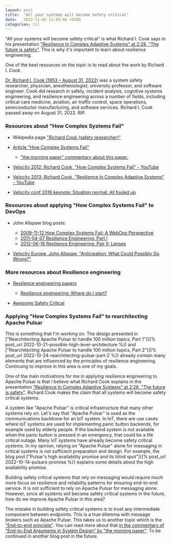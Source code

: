 ```yaml
---
layout: post
title:  "All your systems will become safety critical"
date:   2022-11-02 11:45:48 +0200
categories: til
---
```



"All your systems will become safety critical" is what Richard I. Cook says in his presentation ["Resilience In Complex Adaptive Systems" at 2:28, "The future is safety"](https://www.youtube.com/watch?v=PGLYEDpNu60&t=2m4s). This is why it's important to learn about resilience engineering.

One of the best resources on the topic is to read about the work by Richard I. Cook.

[Dr. Richard I. Cook (1953 – August 31, 2022)](https://biologicalsciences.uchicago.edu/news/features/richard-cook-obituary) was a system safety researcher, physician, anesthesiologist, university professor, and software engineer. Cook did research in safety, incident analysis, cognitive systems engineering, and resilience engineering across a number of fields, including critical care medicine, aviation, air traffic control, space operations, semiconductor manufacturing, and software services.
Richard I. Cook passed away on August 31, 2022. RIP.

### Resources about "How Complex Systems Fail"

* Wikipedia page ["Richard Cook (safety researcher)"](https://en.wikipedia.org/wiki/Richard_Cook_(safety_researcher))

* [Article "How Complex Systems Fail"](https://www.adaptivecapacitylabs.com/HowComplexSystemsFail.pdf)
  * ["the morning paper" commentary about this paper.](https://blog.acolyer.org/2016/02/10/how-complex-systems-fail/)

* [Velocity 2012: Richard Cook, "How Complex Systems Fail" - YouTube](https://www.youtube.com/watch?v=2S0k12uZR14)

* [Velocity 2013: Richard Cook, "Resilience In Complex Adaptive Systems" - YouTube](https://www.youtube.com/watch?v=PGLYEDpNu60)

* [Velocity conf 2016 keynote: Situation normal: All fouled up](https://www.oreilly.com/content/situation-normal-all-fouled-up/)


### Resources about applying "How Complex Systems Fail" to DevOps

* John Allspaw blog posts:
  * [2009-11-12 How Complex Systems Fail: A WebOps Perspective](https://www.kitchensoap.com/2009/11/12/how-complex-systems-fail-a-webops-perspective/)
  * [2011-04-07 Resilience Engineering: Part I](https://www.kitchensoap.com/2011/04/07/resilience-engineering-part-i/)
  * [2012-06-18 Resilience Engineering: Pair II: Lenses](https://www.kitchensoap.com/2012/06/18/resilience-engineering-part-ii-lenses/)

* [Velocity Europe, John Allspaw, "Anticipation: What Could Possibly Go Wrong?"](https://www.youtube.com/watch?v=gy2lTFD4560)

### More resources about Resilience engineering

* [Resilience engineering papers](https://github.com/lorin/resilience-engineering)
  * [Resilience engineering: Where do I start?](https://github.com/lorin/resilience-engineering/blob/master/intro.md)

* [Awesome Safety Critical](https://awesome-safety-critical.readthedocs.io/en/latest/index.html)

### Applying "How Complex Systems Fail" to rearchitecting Apache Pulsar

This is something that I'm working on. The design presented in ["Rearchitecting Apache Pulsar to handle 100 million topics, Part 1"]({% post_url 2022-10-21-possible-high-level-architecture %}) and ["Rearchitecting Apache Pulsar to handle 100 million topics, Part 2"]({% post_url 2022-10-24-rearchitecting-pulsar-part-2 %}) already contain many elements that are influenced by the principles of resilience engineering. Continuing to improve in this area is one of my goals.

One of the main motivations for me in applying resilience engineering to Apache Pulsar is that I believe what Richard Cook explains in the presentation ["Resilience In Complex Adaptive Systems" at 2:28, "The future is safety"](https://www.youtube.com/watch?v=PGLYEDpNu60&t=2m4s). Richard Cook makes the claim that all systems will become safety critical systems.

A system like "Apache Pulsar" is critical infrastructure that many other systems rely on. Let's say that "Apache Pulsar" is used as the communications backbone for an IoT system. In IoT, there are use cases where IoT systems are used for implementing panic button backends, for example used by elderly people. If the backend system is not available when the panic button is pressed in an emergency, that could be a life critical outage. Many IoT systems have already become safety critical systems. In my opinion, relying on "Apache Pulsar" alone for messaging in critical systems is not sufficient preparation and design. For example, the blog post ["Pulsar's high availability promise and its blind spot"]({% post_url 2022-10-14-pulsars-promise %}) explains some details about the high availability promise. 

Building safety critical systems that rely on messaging would require much more focus on resilience and reliability patterns for ensuring end-to-end service. It is not sufficient to rely on Apache Pulsar for messaging alone. However, since all systems will become safety critical systems in the future, how do we improve Apache Pulsar in this area?

The mistake in building safety critical systems is to trust any intermediate component between endpoints. This is a true dilemma with message brokers such as Apache Pulsar. This takes us to another topic which is the ["End-to-end principle"](https://en.wikipedia.org/wiki/End-to-end_principle). You can read more about that [in the commentary of "End-to-End Arguments in System Design" by "the morning paper"](https://blog.acolyer.org/2014/11/14/end-to-end-arguments-in-system-design/). 
To be continued in another blog post in the future.



